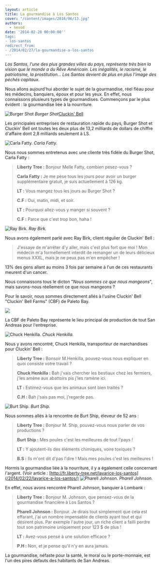 ```yaml
---
layout: article
title: La gourmandise à Los Santos
cover: "/content/images/2016/06/13.jpg"
authors:
  - nevod
date: '2014-02-28 00:00:00''
tags:
- los-santos
redirect_from:
- /2014/02/27/la-gourmandise-a-los-santos
---
```


_Los Santos, l'une des plus grandes villes du pays, représente très bien la vision que le monde a du Rêve Américain. Les inégalités, le racisme, le patriotisme, la prostitution... Los Santos devient de plus en plus l'image des péchés capitaux._

Nous allons aujourd'hui aborder le sujet de la gourmandise, réel fléau pour les médecins, banquiers, époux et pour les yeux. En effet, nous connaissons plusieurs types de gourmandises. Commençons par le plus évident : la gourmandise liée à la nourriture.

![Burger Shot](/content/images/2016/06/13_1.jpg)
_Burger Shot_[Cluckin' Bell](/content/images/2016/06/13_7.jpg)

Les principales entreprises de restauration rapide du pays, Burger Shot et Cluckin' Bell ont toutes les deux plus de 13,2 milliards de dollars de chiffre d'affaire dont 2,8 milliards seulement à LS.

![Carla Fatty.](/content/images/2016/06/13_2.jpg)
_Carla Fatty._

Nous nous sommes entretenus avec une cliente très fidèle du Burger Shot, Carla Fatty :

> **Liberty Tree :** Bonjour Melle Fatty, combien pesez-vous ?
> 
> **Carla Fatty :** Je me pèse tous les jours pour avoir un burger supplémentaire gratuit, je suis actuellement à 126 kg.
> 
> **LT :** Vous mangez tous les jours au Burger Shot ?
> 
> **C.F :** Oui, matin, midi, et soir.
> 
> **LT :** Pourquoi allez-vous y manger si souvent ?
> 
> **C.F :** Parce que c'est trop bon, haha !

![Ray Birk.](/content/images/2016/06/13_6.jpg)
_Ray Birk._

Nous avons également parlé avec Ray Birk, client régulier de Cluckin' Bell :

> J'essaye de m'arrêter d'y aller, mais c'est plus fort que moi ! Mon médecin m'a formellement interdit de remanger un de leurs délicieux menus XXXL, mais je ne peux pas m'en empêcher !

13% des gens allant au moins 3 fois par semaine à l'un de ces restaurants meurent d'un cancer.

Nous connaissons tous le dicton "_Nous sommes ce que nous mangeons_", mais savons-nous réellement ce que nous mangeons ?

Pour le savoir, nous sommes directement allés à l'usine Cluckin' Bell "Cluckin' Bell Farms" (CBF) de Paleto Bay.

![](/content/images/2016/06/13_3.jpg)

La CBF de Paleto Bay représente le lieu principal de production de tout San Andreas pour l'entreprise.

![Chuck Henkilla.](/content/images/2016/06/13_5.jpg)
_Chuck Henkilla._

Nous y avons rencontré, Chuck Henkilla, transporteur de marchandises pour Cluckin' Bell :

> **Liberty Tree :** Bonsoir M.Henkilla, pouvez-vous nous expliquer en quoi consiste votre travail ?
> 
> **Chuck Henkilla :** Bah j'vais chercher les bestiaux chez les fermiers, j'les amène aux abattoirs pis j'les ramène ici.
> 
> **LT :** Estimez-vous que les animaux sont bien traités ?
> 
> **C.H :** Bah j'sais pas moi, j'regarde pas.

![Burt Ship.](/content/images/2016/06/13_9.jpg)
_Burt Ship._

Nous sommes allés à la rencontre de Burt Ship, éleveur de 52 ans :

> **Liberty Tree :** Bonjour M. Ship, pouvez-vous nous parler de vos productions ?
> 
> **Burt Ship :** Mes poules c'est les meilleures de tout l'pays !
> 
> **LT :** Y ajoutent-ils des éléments chimiques, voire toxiques ?
> 
> **B.S :** Ils m'ont dit d'pas l'dire ! Mais mes poules c'est les meilleures !

Hormis la gourmandise liée à la nourriture, il y a également celle concernant l'argent. (Voir article : [http://fr.liberty-tree.net/lavarice-los-santos](/2014/02/22/lavarice-a-los-santos/)
![Pharell Johnson.](/content/images/2016/06/13_8.jpg)
_Pharell Johnson._

En effet, nous avons rencontré Pharell Johnson, banquier à Lombank :

> **Liberty Tree :** Bonjour M. Johnson, que pensez-vous de la gourmandise financière à Los Santos ?
> 
> **Pharell Johnson :** Bonjour. Je dirais tout simplement que cela est effarant, j'ai un nombre impensable de clients ayant tout et qui désirent plus. Par exemple l'autre jour, un riche client a failli perdre tout son patrimoine uniquement pour 123 $ de plus !
> 
> **LT :** Avez-vous pensé à une solution efficace ?
> 
> **P.H :** Non, et je pense qu'il n'y en aura jamais.

La gourmandise, néfaste pour la santé, le moral ou le porte-monnaie, est l'un des pires défauts des habitants de San Andreas.
